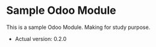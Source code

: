 # Sample Odoo Module

This is a sample Odoo Module. Making for study purpose.

- Actual version: 0.2.0